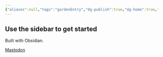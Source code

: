 ```yaml
---
{"aliases":null,"tags":"gardenEntry","dg-publish":true,"dg-home":true,"permalink":"/onyx-black-worldbuilding-home/","dgPassFrontmatter":true}
---
```



## Use the sidebar to get started

Built with Obsidian.

<a rel="me" href="https://c.im/@delphi">Mastodon</a>
